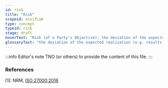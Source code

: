 ```yaml
---
id: risk
title: "Risk"
scopeid: essifLab
type: concept
typeid: risk
stage: draft
hoverText: "Risk (of a Party's Objective): the deviation of the expected realization (e.g. results) of that Party's Objective."
glossaryText: "the deviation of the expected realization (e.g. results) of that %Party%'s %Objective%."
---
```


:::info Editor's note
TNO (or others) to provide the content of this file.
:::

### References

[1]: NRM, [ISO 27000:2016](https://www.iso.org/obp/ui#iso:std:iso-iec:27000:ed-4:v1:en)